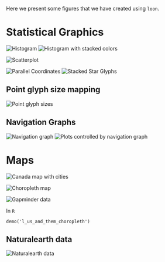 
<script>
document.getElementById("gallery").className += " selected";
</script>

Here we present some figures that we have created using `loon`.


# Statistical Graphics

![](images/gallery/histogram.png "Histogram")
![](images/gallery/histogram_stacked.png "Histogram with stacked colors")

![](images/gallery/scatterplot.png "Scatterplot")


![](images/display_serialaxes_parallel_nofactors.png "Parallel Coordinates")
![](images/display_serialaxes_star.png "Stacked Star Glyphs")


## Point glyph size mapping

![](images/gallery/glyph_sizes.png "Point glyph sizes")


## Navigation Graphs

![](images/gallery/ng_dimred_graph.png "Navigation graph")
![](images/gallery/ng_dimred_plots.png "Plots controlled by navigation graph")

# Maps

![](images/gallery/canada_map.png "Canada map with cities")

![](images/gallery/choropleth_map.png "Choropleth map")

![](images/gallery/choropleth_sp.png "Gapminder data")

In `R`

~~~
demo('l_us_and_them_choropleth')
~~~

## Naturalearth data

![](images/gallery/naturalearth_world.png "Naturalearth data")

